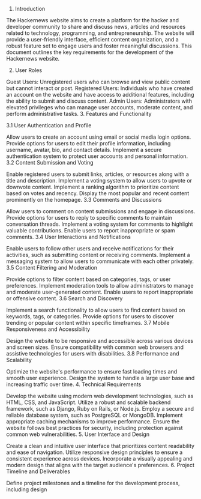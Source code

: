 1. Introduction

The Hackernews website aims to create a platform for the hacker and developer community to share and discuss news, articles and resources related to technology, programming, and entrepreneurship. The website will provide a user-friendly interface, efficient content organization, and a robust feature set to engage users and foster meaningful discussions.
This document outlines the key requirements for the development of the Hackernews website.

2. User Roles

Guest Users: Unregistered users who can browse and view public content but cannot interact or post.
Registered Users: Individuals who have created an account on the website and have access to additional features, including the ability to submit and discuss content.
Admin Users: Administrators with elevated privileges who can manage user accounts, moderate content, and perform administrative tasks.
3. Features and Functionality

3.1 User Authentication and Profile

Allow users to create an account using email or social media login options.
Provide options for users to edit their profile information, including username, avatar, bio, and contact details.
Implement a secure authentication system to protect user accounts and personal information.
3.2 Content Submission and Voting

Enable registered users to submit links, articles, or resources along with a title and description.
Implement a voting system to allow users to upvote or downvote content.
Implement a ranking algorithm to prioritize content based on votes and recency.
Display the most popular and recent content prominently on the homepage.
3.3 Comments and Discussions

Allow users to comment on content submissions and engage in discussions.
Provide options for users to reply to specific comments to maintain conversation threads.
Implement a voting system for comments to highlight valuable contributions.
Enable users to report inappropriate or spam comments.
3.4 User Interactions and Notifications

Enable users to follow other users and receive notifications for their activities, such as submitting content or receiving comments.
Implement a messaging system to allow users to communicate with each other privately.
3.5 Content Filtering and Moderation

Provide options to filter content based on categories, tags, or user preferences.
Implement moderation tools to allow administrators to manage and moderate user-generated content.
Enable users to report inappropriate or offensive content.
3.6 Search and Discovery

Implement a search functionality to allow users to find content based on keywords, tags, or categories.
Provide options for users to discover trending or popular content within specific timeframes.
3.7 Mobile Responsiveness and Accessibility

Design the website to be responsive and accessible across various devices and screen sizes.
Ensure compatibility with common web browsers and assistive technologies for users with disabilities.
3.8 Performance and Scalability

Optimize the website's performance to ensure fast loading times and smooth user experience.
Design the system to handle a large user base and increasing traffic over time.
4. Technical Requirements

Develop the website using modern web development technologies, such as HTML, CSS, and JavaScript.
Utilize a robust and scalable backend framework, such as Django, Ruby on Rails, or Node.js.
Employ a secure and reliable database system, such as PostgreSQL or MongoDB.
Implement appropriate caching mechanisms to improve performance.
Ensure the website follows best practices for security, including protection against common web vulnerabilities.
5. User Interface and Design

Create a clean and intuitive user interface that prioritizes content readability and ease of navigation.
Utilize responsive design principles to ensure a consistent experience across devices.
Incorporate a visually appealing and modern design that aligns with the target audience's preferences.
6. Project Timeline and Deliverables

Define project milestones and a timeline for the development process, including design